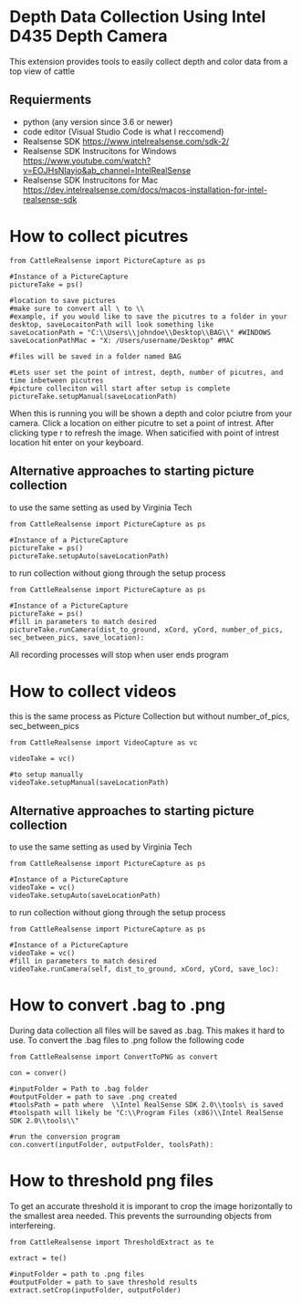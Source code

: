  
# Depth Data Collection Using Intel D435 Depth Camera
This extension provides tools to easily collect depth and color data from a top view of cattle

## Requierments
- python (any version since 3.6 or newer)
- code editor (Visual Studio Code is what I reccomend)
- Realsense SDK https://www.intelrealsense.com/sdk-2/
- Realsense SDK Instrucitons for Windows https://www.youtube.com/watch?v=EOJHsNIayio&ab_channel=IntelRealSense
- Realsense SDK Instrucitons for Mac https://dev.intelrealsense.com/docs/macos-installation-for-intel-realsense-sdk

# How to collect picutres 

```
from CattleRealsense import PictureCapture as ps

#Instance of a PictureCapture
pictureTake = ps()

#location to save pictures
#make sure to convert all \ to \\
#example, if you would like to save the picutres to a folder in your desktop, saveLocaitonPath will look something like
saveLocationPath = "C:\\Users\\johndoe\\Desktop\\BAG\\" #WINDOWS
saveLocationPathMac = "X: /Users/username/Desktop" #MAC

#files will be saved in a folder named BAG 

#Lets user set the point of intrest, depth, number of picutres, and time inbetween picutres
#picture colleciton will start after setup is complete
pictureTake.setupManual(saveLocationPath)

```
When this is running you will be shown a depth and color pciutre from your camera. Click a location on either picutre to set a point of intrest. After clicking type r to refresh the image. When saticified with point of intrest location hit enter on your keyboard.
## Alternative approaches to starting picture collection

to use the same setting as used by Virginia Tech
```
from CattleRealsense import PictureCapture as ps

#Instance of a PictureCapture
pictureTake = ps()
pictureTake.setupAuto(saveLocationPath)
```
to run collection without giong through the setup process
```
from CattleRealsense import PictureCapture as ps

#Instance of a PictureCapture
pictureTake = ps()
#fill in parameters to match desired 
pictureTake.runCamera(dist_to_ground, xCord, yCord, number_of_pics, sec_between_pics, save_location):
```

All recording processes will stop when user ends program 

# How to collect videos 
this is the same process as Picture Collection but without number_of_pics, sec_between_pics
```
from CattleRealsense import VideoCapture as vc

videoTake = vc()

#to setup manually
videoTake.setupManual(saveLocationPath)
```
## Alternative approaches to starting picture collection

to use the same setting as used by Virginia Tech
```
from CattleRealsense import PictureCapture as ps

#Instance of a PictureCapture
videoTake = vc()
videoTake.setupAuto(saveLocationPath)
```
to run collection without giong through the setup process
```
from CattleRealsense import PictureCapture as ps

#Instance of a PictureCapture
videoTake = vc()
#fill in parameters to match desired 
videoTake.runCamera(self, dist_to_ground, xCord, yCord, save_loc):
```

# How to convert .bag to .png
During data collection all files will be saved as .bag. This makes it hard to use. To convert the .bag files to .png follow the following code

```
from CattleRealsense import ConvertToPNG as convert

con = conver()

#inputFolder = Path to .bag folder 
#outputFolder = path to save .png created
#toolsPath = path where  \\Intel RealSense SDK 2.0\\tools\ is saved
#toolspath will likely be "C:\\Program Files (x86)\\Intel RealSense SDK 2.0\\tools\\"

#run the conversion program
con.convert(inputFolder, outputFolder, toolsPath):
```

# How to threshold png files
To get an accurate threshold it is imporant to crop the image horizontally to the smallest area needed.
This prevents the surrounding objects from interfereing. 

```
from CattleRealsense import ThresholdExtract as te

extract = te()

#inputFolder = path to .png files
#outputFolder = path to save threshold results
extract.setCrop(inputFolder, outputFolder)
```


